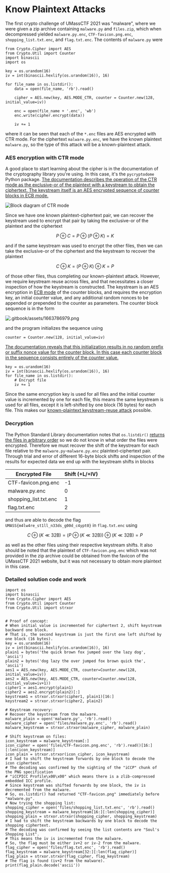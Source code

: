 # Know Plaintext Attacks



The first crypto challenge of UMassCTF 2021 was "malware", where we were given a zip archive containing `malware.py` and `files.zip`, which when decompressed yielded `malware.py.enc`, `CTF-favicon.png.enc`, `shopping_list.txt.enc`, and `flag.txt.enc`. The contents of `malware.py` were

```
from Crypto.Cipher import AES
from Crypto.Util import Counter
import binascii
import os

key = os.urandom(16)
iv = int(binascii.hexlify(os.urandom(16)), 16)

for file_name in os.listdir():
    data = open(file_name, 'rb').read()

    cipher = AES.new(key, AES.MODE_CTR, counter = Counter.new(128, initial_value=iv))
    
    enc = open(file_name + '.enc', 'wb')
    enc.write(cipher.encrypt(data))

    iv += 1
```

where it can be seen that each of the `*.enc` files are AES encrypted with CTR mode. For the ciphertext `malware.py.enc`, we have the known plaintext `malware.py`, so the type of this attack will be a known-plaintext attack.

### AES encryption with CTR mode

A good place to start learning about the cipher is in the documentation of the cryptography library you're using. In this case, it's the `pycryptodome` Python package. [The documentation describes the operation of the CTR mode as the exclusive-or of the plaintext with a keystream to obtain the ciphertext. The keystream itself is an AES encrypted sequence of counter blocks in ECB mode.](https://pycryptodome.readthedocs.io/en/latest/src/cipher/classic.html#ctr-mode)

![Block diagram of CTR mode](https://upload.wikimedia.org/wikipedia/commons/4/4d/CTR\_encryption\_2.svg)

Since we have one known plaintext-ciphertext pair, we can recover the keystream used to encrypt that pair by taking the exclusive-or of the plaintext and the ciphertext

$$
P\oplus C=P\oplus(P\oplus K)=K
$$

and if the same keystream was used to encrypt the other files, then we can take the exclusive-or of the ciphertext and the keystream to recover the plaintext

$$
C\oplus K=(P \oplus K)\oplus K=P
$$

of those other files, thus completing our known-plaintext attack. However, we require keystream reuse across files, and that necessitates a closer inspection of how the keystream is constructed. The keystream is an AES encryption in [ECB mode](https://en.wikipedia.org/wiki/Block\_cipher\_mode\_of\_operation#Electronic\_codebook\_\(ECB\)) of the counter blocks, and requires the encryption key, an initial counter value, and any additional random nonces to be appended or prepended to the counter as parameters. The counter block sequence is in the form

![.gitbook/assets/1663786979.png](http://res.cloudinary.com/dr4gsg09f/image/upload/v1663786978/z57obolibgcv07pvrtu6.png)

and the program initializes the sequence using

```
counter = Counter.new(128, initial_value=iv)
```

[The documentation reveals that this initialization results in no random prefix or suffix nonce value for the counter block. In this case each counter block in the sequence consists entirely of the counter value.](https://pycryptodome.readthedocs.io/en/latest/src/util/util.html#crypto-util-counter-module)

```
key = os.urandom(16)
iv = int(binascii.hexlify(os.urandom(16)), 16)
for file_name in os.listdir():
    # Encrypt file
    iv += 1
```

Since the same encryption key is used for all files and the initial counter value is incremented by one for each file, this means the same keystream is used for all files, except it is left-shifted by one block (16 bytes) for each file. This makes our [known-plaintext keystream-reuse attack](https://crypto.stackexchange.com/a/35225) possible.

### Decryption

The Python Standard Library documentation notes that `os.listdir()` [returns the files in arbitrary order](https://docs.python.org/3/library/os.html#os.listdir) so we do not know in what order the files were encrypted. Therefore we must recover the shift of the keystream for each file relative to the `malware.py`-`malware.py.enc` plaintext-ciphertext pair. Through trial and error of different 16-byte block shifts and inspection of the results for expected data we end up with the keystream shifts in blocks

| Encrypted File         | Shift (+L/+IV) |
| ---------------------- | -------------- |
| CTF-favicon.png.enc    | -1             |
| malware.py.enc         | 0              |
| shopping\_list.txt.enc | 1              |
| flag.txt.enc           | 2              |

and thus are able to decode the flag `UMASS{m4lw4re_st1ll_n33ds_g00d_c4ypt0}` in `flag.txt.enc` using

$$
C\oplus (K\ll 32\text{B})=(P \oplus (K\ll 32\text{B}))\oplus (K\ll 32\text{B})=P
$$

as well as the other files using their respective keystream shifts. It also should be noted that the plaintext of `CTF-favicon.png.enc` which was not provided in the zip archive could be obtained from the favicon of the UMassCTF 2021 website, but it was not necessary to obtain more plaintext in this case.

### Detailed solution code and work

```
import os
import binascii
from Crypto.Cipher import AES
from Crypto.Util import Counter
from Crypto.Util import strxor


# Proof of concept:
# When initial value is incremented for ciphertext 2, shift keystream backward one block.
# That is, the second keystream is just the first one left shifted by one block (16 bytes).
key = os.urandom(16)
iv = int(binascii.hexlify(os.urandom(16)), 16)
plain1 = bytes('the quick brown fox jumped over the lazy dog', 'ascii')
plain2 = bytes('dog lazy the over jumped fox brown quick the', 'ascii')
aes1 = AES.new(key, AES.MODE_CTR, counter=Counter.new(128, initial_value=iv))
aes2 = AES.new(key, AES.MODE_CTR, counter=Counter.new(128, initial_value=iv+1))
cipher1 = aes1.encrypt(plain1)
cipher2 = aes2.encrypt(plain2)[:]
keystream1 = strxor.strxor(cipher1, plain1)[16:]
keystream2 = strxor.strxor(cipher2, plain2)

# Keystream recovery:
# Recover the keystream from the malware.
malware_plain = open('malware.py', 'rb').read()
malware_cipher = open('files/malware.py.enc', 'rb').read()
malware_keystream = strxor.strxor(malware_cipher, malware_plain)

# Shift keystream on files:
icon_keystream = malware_keystream[:]
icon_cipher = open('files/CTF-favicon.png.enc', 'rb').read()[16:][:len(icon_keystream)]
icon_plain = strxor.strxor(icon_cipher, icon_keystream)
# I had to shift the keystream forwards by one block to decode the icon ciphertext.
# The decoding was confirmed by the sighting of the "iCCP" chunk of the PNG specification
# "iCCPICC Profile\x00\x00" which means there is a zlib-compressed embedded ICC profile.
# Since keystream was shifted forwards by one block, the iv is decremented from the malware.
# So, os.listdir() had returned "CTF-favicon.png" immediately before "malware.py".
# Now trying the shopping list:
shopping_cipher = open('files/shopping_list.txt.enc', 'rb').read()
shopping_keystream = malware_keystream[16:][:len(shopping_cipher)]
shopping_plain = strxor.strxor(shopping_cipher, shopping_keystream)
# I had to shift the keystream backwards by one block to decode the shopping ciphertext.
# The decoding was confirmed by seeing the list contents are "Soul's Shopping List".
# This means the iv is incremented from the malware.
# So, the flag must be either iv+2 or iv-2 from the malware.
flag_cipher = open('files/flag.txt.enc', 'rb').read()
flag_keystream = malware_keystream[32:][:len(flag_cipher)]
flag_plain = strxor.strxor(flag_cipher, flag_keystream)
# The flag is found (iv+2 from the malware).
print(flag_plain.decode('ascii'))
```
